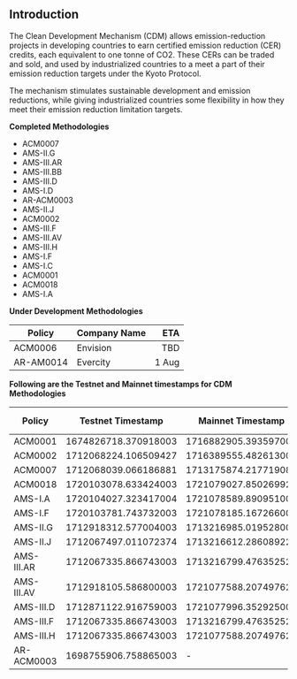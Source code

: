 ## Introduction

The Clean Development Mechanism (CDM) allows emission-reduction projects in developing countries to earn certified emission reduction (CER) credits, each equivalent to one tonne of CO2. These CERs can be traded and sold, and used by industrialized countries to a meet a part of their emission reduction targets under the Kyoto Protocol.

The mechanism stimulates sustainable development and emission reductions, while giving industrialized countries some flexibility in how they meet their emission reduction limitation targets.

**Completed Methodologies**

- ACM0007
- AMS-II.G
- AMS-III.AR
- AMS-III.BB
- AMS-III.D
- AMS-I.D
- AR-ACM0003
- AMS-II.J
- ACM0002
- AMS-III.F
- AMS-III.AV
- AMS-III.H
- AMS-I.F
- AMS-I.C
- ACM0001
- ACM0018
- AMS-I.A

**Under Development Methodologies**

| Policy | Company Name | ETA |
|---|---|---:|
| ACM0006 | Envision |TBD |
| AR-AM0014 | Evercity | 1 Aug |

**Following are the Testnet and Mainnet timestamps for CDM Methodologies**

| Policy | Testnet Timestamp | Mainnet Timestamp | Schema/Policy File Link |
|---|---|---|---:|
| ACM0001 | 1674826718.370918003 |1716882905.393597003 |[Link](https://github.com/hashgraph/guardian/blob/main/Methodology%20Library/CDM/CDM%20ACM0001/ACM0001.policy) |
| ACM0002 | 1712068224.106509427 |1716389555.482613003 |[Link](https://github.com/hashgraph/guardian/blob/main/Methodology%20Library/CDM/CDM%20ACM0002/ACM0002.policy) |
| ACM0007 | 1712068039.066186881 |1713175874.217719084 |[Link](https://github.com/hashgraph/guardian/blob/main/Methodology%20Library/CDM/CDM%20ACM0007/ACM0007.policy) |
| ACM0018 | 1720103078.633424003 |1721079027.850269922 |[Link](https://github.com/hashgraph/guardian/blob/main/Methodology%20Library/CDM/CDM%20ACM0018/ACM0018.policy) |
| AMS-I.A | 1720104027.323417004 |1721078589.890951003 |[Link](https://github.com/hashgraph/guardian/blob/main/Methodology%20Library/CDM/CDM%20AMS-I.A/CDM%20AMS-I.A.policy) |
| AMS-I.F | 1720103781.743732003 |1721078185.167266003 |[Link](https://github.com/hashgraph/guardian/blob/main/Methodology%20Library/CDM/CDM%20AMS-I.F/CDM%20AMS-I.F%20Policy.policy) |
| AMS-II.G | 1712918312.577004003 |1713216985.019528003 |[Link](https://github.com/hashgraph/guardian/blob/main/Methodology%20Library/CDM/CDM%20AMS-II.G/CDM%20AMS-II.G%20Policy.policy) |
| AMS-II.J | 1712067497.011072374 |1713216612.286089221 |[Link](https://github.com/hashgraph/guardian/blob/main/Methodology%20Library/CDM/CDM%20AMS-II.J/CDM%20AMS-II.J%20Policy.policy) |
| AMS-III.AR | 1712067335.866743003 |1713216799.476352529|[Link](https://github.com/hashgraph/guardian/blob/main/Methodology%20Library/CDM/CDM%20AMS-III.AR/CDM%20AMS-III.AR%20Policy.policy) |
| AMS-III.AV | 1712918105.586800003 |1721077588.207497628|[Link](https://github.com/hashgraph/guardian/blob/main/Methodology%20Library/CDM/CDM%20AMS-III.AV/CDM%20AMS-III.AV%20Policy.policy) |
| AMS-III.D | 1712871122.916759003 |1721077996.352925003 |[Link](https://github.com/hashgraph/guardian/blob/main/Methodology%20Library/CDM/CDM%20AMS-III.D/CDM%20AMS-III.D%20Policy.policy) |
| AMS-III.F | 1712067335.866743003 |1713216799.476352529 |[Link](https://github.com/hashgraph/guardian/blob/main/Methodology%20Library/CDM/CDM%20AMS-III.AR/CDM%20AMS-III.AR%20Policy.policy) |
| AMS-III.H | 1712067335.866743003 |1721077588.207497628 |[Link](https://github.com/hashgraph/guardian/blob/main/Methodology%20Library/CDM/CDM%20AMS-III.H/AMS-III.H.policy) |
| AR-ACM0003 | 1698755906.758865003 |- |[Link](https://github.com/hashgraph/guardian/blob/main/Methodology%20Library/CDM/CDM%20AR-ACM0003/CDM%20AR-ACM0003.policy) |
